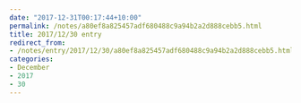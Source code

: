 ```yaml
---
date: "2017-12-31T00:17:44+10:00"
permalink: /notes/a80ef8a825457adf680488c9a94b2a2d888cebb5.html
title: 2017/12/30 entry
redirect_from:
- /notes/entry/2017/12/30/a80ef8a825457adf680488c9a94b2a2d888cebb5.html
categories:
- December
- 2017
- 30
---
```

